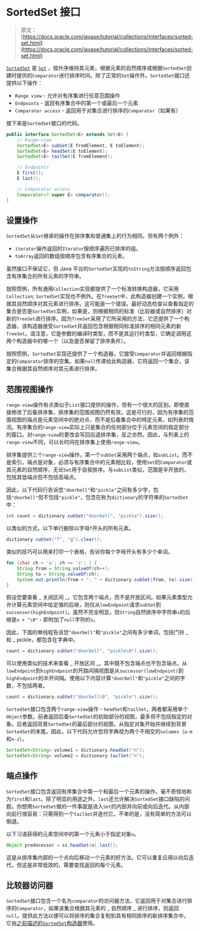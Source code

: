 # SortedSet 接口

> 原文： [https://docs.oracle.com/javase/tutorial/collections/interfaces/sorted-set.html](https://docs.oracle.com/javase/tutorial/collections/interfaces/sorted-set.html)

[`SortedSet`](https://docs.oracle.com/javase/8/docs/api/java/util/SortedSet.html) 是 [`Set`](https://docs.oracle.com/javase/8/docs/api/java/util/Set.html) ，按升序维持其元素，根据元素的自然顺序或根据`SortedSet`创建时提供的`Comparator`进行排序时间。除了正常的`Set`操作外，`SortedSet`接口还提供以下操作：

*   `Range view` - 允许对有序集进行任意范围操作
*   `Endpoints` - 返回有序集合中的第一个或最后一个元素
*   `Comparator access` - 返回用于对集合进行排序的`Comparator`（如果有）

接下来是`SortedSet`接口的代码。

```java
public interface SortedSet<E> extends Set<E> {
    // Range-view
    SortedSet<E> subSet(E fromElement, E toElement);
    SortedSet<E> headSet(E toElement);
    SortedSet<E> tailSet(E fromElement);

    // Endpoints
    E first();
    E last();

    // Comparator access
    Comparator<? super E> comparator();
}

```

## 设置操作

`SortedSet`从`Set`继承的操作在排序集和普通集上的行为相同，但有两个例外：

*   `iterator`操作返回的`Iterator`按顺序遍历已排序的组。
*   `toArray`返回的数组按顺序包含有序集合的元素。

虽然接口不保证它，但 Java 平台的`SortedSet`实现的`toString`方法按顺序返回包含有序集合的所有元素的字符串。

按照惯例，所有通用`Collection`实现都提供了一个标准转换构造器，它采用`Collection`; `SortedSet`实现也不例外。在`TreeSet`中，此构造器创建一个实例，根据其自然顺序对其元素进行排序。这可能是一个错误。最好动态检查以查看指定的集合是否是`SortedSet`实例，如果是，则根据相同的标准（比较器或自然排序）对新的`TreeSet`进行排序。因为`TreeSet`采用了它所采用的方法，它还提供了一个构造器，该构造器接受`SortedSet`并返回包含根据相同标准排序的相同元素的新`TreeSet`。请注意，它是参数的编译时类型，而不是其运行时类型，它确定调用这两个构造器中的哪一个（以及是否保留了排序条件）。

按照惯例，`SortedSet`实现还提供了一个构造器，它接受`Comparator`并返回根据指定的`Comparator`排序的空集。如果`null`传递给此构造器，它将返回一个集合，该集合根据其自然顺序对其元素进行排序。

## 范围视图操作

`range-view`操作有点类似于`List`接口提供的操作，但有一个很大的区别。即使直接修改了后备排序集，排序集的范围视图仍然有效。这是可行的，因为有序集的范围视图的端点是元素空间中的绝对点，而不是后备集合中的特定元素，如列表的情况。有序集合的`range-view`实际上只是集合的任何部分位于元素空间的指定部分的窗口。对`range-view`的更改会写回后退排序集，反之亦然。因此，与列表上的`range-view`不同，可以长时间在排序集上使用`range-view`。

排序集提供三个`range-view`操作。第一个`subSet`采用两个端点，如`subList`。而不是索引，端点是对象，必须与有序集合中的元素相比较，使用`Set`的`Comparator`或其元素的自然顺序，无论`Set`用于自我排序。与`subList`类似，范围是半开放的，包括其低端点但不包括高端点。

因此，以下代码行告诉您`"doorbell"`和`"pickle"`之间有多少字，包括`"doorbell"`但不包括`"pickle"`，包含在称为`dictionary`的字符串的`SortedSet`中：

```java
int count = dictionary.subSet("doorbell", "pickle").size();

```

以类似的方式，以下单行删除以字母`f`开头的所有元素。

```java
dictionary.subSet("f", "g").clear();

```

类似的技巧可以用来打印一个表格，告诉你每个字母开头有多少个单词。

```java
for (char ch = 'a'; ch <= 'z'; ) {
    String from = String.valueOf(ch++);
    String to = String.valueOf(ch);
    System.out.println(from + ": " + dictionary.subSet(from, to).size());
}

```

假设您要查看 _ 关闭区间 _，它包含两个端点，而不是开放区间。如果元素类型允许计算元素空间中给定值的后继，则仅从`lowEndpoint`请求`subSet`到`successor(highEndpoint)`。虽然不完全明显，但`String`自然排序中字符串`s`的后继是`s + "\0"` - 即附加了`null`字符的`s`。

因此，下面的单线程告诉您`"doorbell"`和`"pickle"`之间有多少单词，包括门铃 _ 和 _ pickle，都包含在字典中。

```java
count = dictionary.subSet("doorbell", "pickle\0").size();

```

可以使用类似的技术来查看 _ 开放区间 _，其中既不包含端点也不包含端点。从`lowEndpoint`到`highEndpoint`的开路间隔视图是从`successor(lowEndpoint)`到`highEndpoint`的半开间隔。使用以下内容计算`"doorbell"`和`"pickle"`之间的字数，不包括两者。

```java
count = dictionary.subSet("doorbell\0", "pickle").size();

```

`SortedSet`接口包含两个`range-view`操作 - `headSet`和`tailSet`，两者都采用单个`Object`参数。前者返回后备`SortedSet`的初始部分的视图，最多但不包括指定的对象。后者返回背景`SortedSet`的最后部分的视图，从指定对象开始并继续到背景`SortedSet`的末尾。因此，以下代码允许您将字典视为两个不相交的`volumes`（`a-m`和`n-z`）。

```java
SortedSet<String> volume1 = dictionary.headSet("n");
SortedSet<String> volume2 = dictionary.tailSet("n");

```

## 端点操作

`SortedSet`接口包含返回有序集合中第一个和最后一个元素的操作，毫不奇怪地称为`first`和`last`。除了明显的用途之外，`last`还允许解决`SortedSet`接口缺陷的问题。你想用`SortedSet`做的一件事就是进入`Set`的内部并向前或向后迭代。从内部向前行很容易：只需得到一个`tailSet`并迭代它。不幸的是，没有简单的方法可以倒退。

以下习语获得的元素空间中的第一个元素小于指定对象`o`。

```java
Object predecessor = ss.headSet(o).last();

```

这是从排序集内部的一个点向后移动一个元素的好方法。它可以重复应用以向后迭代，但这是非常低效的，需要查找返回的每个元素。

## 比较器访问器

`SortedSet`接口包含一个名为`comparator`的访问器方法，它返回用于对集合进行排序的`Comparator`，如果该集合根据其元素的 _ 自然顺序 _ 进行排序，则返回`null`。提供此方法以便可以将排序的集合复制到具有相同排序的新排序集合中。它由[之前描述的`SortedSet`构造器](#constructor)使用。